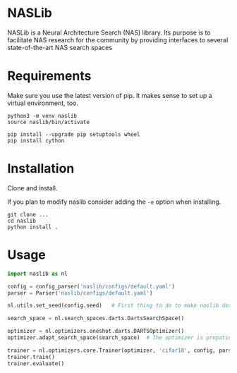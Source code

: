 # NASLib
NASLib is a Neural Architecture Search (NAS) library. Its purpose is to facilitate NAS research for the community by providing interfaces to several state-of-the-art NAS search spaces

# Requirements

Make sure you use the latest version of pip. It makes sense to set up a virtual environment, too.

```
python3 -m venv naslib
source naslib/bin/activate

pip install --upgrade pip setuptools wheel
pip install cython
```

# Installation

Clone and install.

If you plan to modify naslib consider adding the `-e` option when installing.

```
git clone ...
cd naslib
python install .
```

# Usage

```python
import naslib as nl

config = config_parser('naslib/configs/default.yaml')
parser = Parser('naslib/configs/default.yaml')

nl.utils.set_seed(config.seed)   # First thing to do to make naslib deterministic

search_space = nl.search_spaces.darts.DartsSearchSpace()

optimizer = nl.optimizers.oneshot.darts.DARTSOptimizer()
optimizer.adapt_search_space(search_space)  # The optimizer is prepating the search space

trainer = nl.optimizers.core.Trainer(optimizer, 'cifar10', config, parser)
trainer.train()
trainer.evaluate()
```




